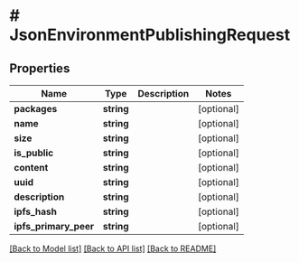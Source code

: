 # # JsonEnvironmentPublishingRequest

## Properties

Name | Type | Description | Notes
------------ | ------------- | ------------- | -------------
**packages** | **string** |  | [optional]
**name** | **string** |  | [optional]
**size** | **string** |  | [optional]
**is_public** | **string** |  | [optional]
**content** | **string** |  | [optional]
**uuid** | **string** |  | [optional]
**description** | **string** |  | [optional]
**ipfs_hash** | **string** |  | [optional]
**ipfs_primary_peer** | **string** |  | [optional]

[[Back to Model list]](../../README.md#models) [[Back to API list]](../../README.md#endpoints) [[Back to README]](../../README.md)
